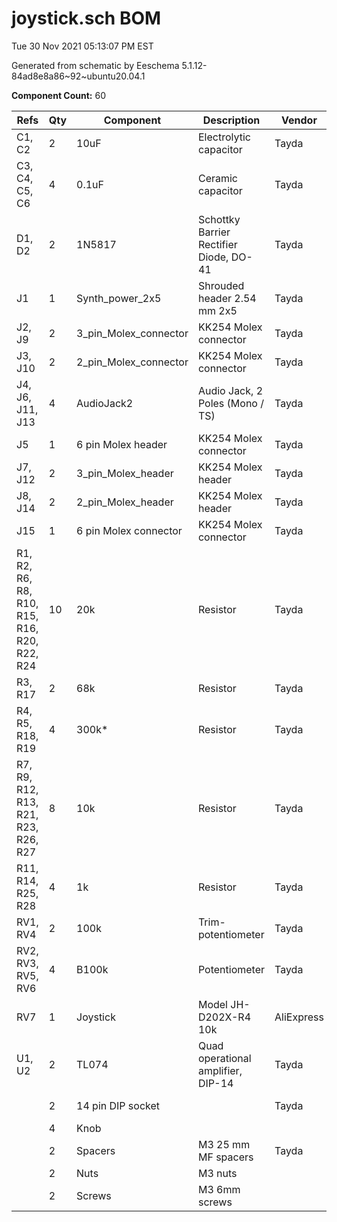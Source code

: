 # joystick.sch BOM

Tue 30 Nov 2021 05:13:07 PM EST

Generated from schematic by Eeschema 5.1.12-84ad8e8a86~92~ubuntu20.04.1

**Component Count:** 60

| Refs | Qty | Component | Description | Vendor | SKU |
| ----- | --- | ---- | ----------- | ---- | ---- |
| C1, C2 | 2 | 10uF | Electrolytic capacitor | Tayda | A-4349 |
| C3, C4, C5, C6 | 4 | 0.1uF | Ceramic capacitor | Tayda | A-553 |
| D1, D2 | 2 | 1N5817 | Schottky Barrier Rectifier Diode, DO-41 | Tayda | A-159 |
| J1 | 1 | Synth_power_2x5 | Shrouded header 2.54 mm 2x5 | Tayda | A-2939 |
| J2, J9 | 2 | 3_pin_Molex_connector | KK254 Molex connector | Tayda | A-827 |
| J3, J10 | 2 | 2_pin_Molex_connector | KK254 Molex connector | Tayda | A-826 |
| J4, J6, J11, J13 | 4 | AudioJack2 | Audio Jack, 2 Poles (Mono / TS) | Tayda | A-1121 |
| J5 | 1 | 6 pin Molex header | KK254 Molex connector | Tayda | A-808 |
| J7, J12 | 2 | 3_pin_Molex_header | KK254 Molex header | Tayda | A-805 |
| J8, J14 | 2 | 2_pin_Molex_header | KK254 Molex header | Tayda | A-804 |
| J15 | 1 | 6 pin Molex connector | KK254 Molex connector | Tayda | A-830 |
| R1, R2, R6, R8, R10, R15, R16, R20, R22, R24 | 10 | 20k | Resistor | Tayda |  |
| R3, R17 | 2 | 68k | Resistor | Tayda |  |
| R4, R5, R18, R19 | 4 | 300k* | Resistor | Tayda |  |
| R7, R9, R12, R13, R21, R23, R26, R27 | 8 | 10k | Resistor | Tayda |  |
| R11, R14, R25, R28 | 4 | 1k | Resistor | Tayda |  |
| RV1, RV4 | 2 | 100k | Trim-potentiometer | Tayda | A-587 |
| RV2, RV3, RV5, RV6 | 4 | B100k | Potentiometer | Tayda | A-1984 |
| RV7 | 1 | Joystick | Model JH-D202X-R4 10k | AliExpress |  |
| U1, U2 | 2 | TL074 | Quad operational amplifier, DIP-14 | Tayda | A-1138 |
| | 2 | 14 pin DIP socket || Tayda | A-003 |
| | 4 | Knob ||||
| | 2 | Spacers | M3 25 mm MF spacers | Tayda | A-1271 |
| | 2 | Nuts | M3 nuts | | |
| | 2 | Screws | M3 6mm screws | | |

